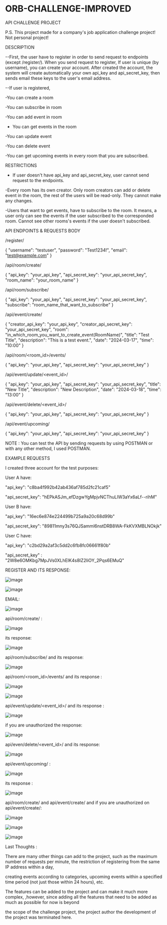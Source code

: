# ORB-CHALLENGE-IMPROVED


API CHALLENGE PROJECT

P.S. This project made for a company's job application challenge project! Not personal project!


DESCRIPTION

--First, the user have to register in order to send request to endpoints (except /register/). When you send request to register, If user is unique (by username), you can create your account. After created the account, the system will create automatically your own api_key and api_secret_key, then sends email these keys to the user's email address.

--If user is registered,

-You can create a room

-You can subscribe in room

-You can add event in room

- You can get events in the room
  
-You can update event

-You can delete event

-You can get upcoming events in every room that you are subscribed.


RESTRICTIONS

- If user doesn't have api_key and api_secret_key, user cannot send request to the endpoints.
  
-Every room has its own creator. Only room creators can add or delete event in the room, the rest of the users will be read-only. They cannot make any changes.

-Users that want to get events, have to subscribe to the room. It means, a user only can see the events if the user subscribed to the corresponded room. Cannot see other rooms's events if the user doesn't subscribed.



API ENDPOINTS & REQUESTS BODY

/register/

{
    "username": "testuser",
    "password": "Test1234!",
    "email": "test@example.com"
}


/api/room/create/

{
    "api_key": "your_api_key",
    "api_secret_key": "your_api_secret_key",
    "room_name": "your_room_name"
}


/api/room/subscribe/

{
    "api_key": "your_api_key",
    "api_secret_key": "your_api_secret_key",
    "subscribe": "room_name_that_want_to_subscribe"
}


/api/event/create/

{
    "creator_api_key": "your_api_key",
    "creator_api_secret_key": "your_api_secret_key",
    "room": "in_which_room_you_want_to_create_event(RoomName)",
    "title": "Test Title",
    "description": "This is a test event.",
    "date": "2024-03-17",
    "time": "10:00"
}


/api/room/<room_id>/events/

{
    "api_key": "your_api_key",
    "api_secret_key": "your_api_secret_key"
}


/api/event/update/<event_id>/

{
    "api_key": "your_api_key",
    "api_secret_key": "your_api_secret_key",
    "title": "New Title",
    "description": "New Description",
    "date": "2024-03-18",
    "time": "13:00"
}


/api/event/delete/<event_id>/

{
    "api_key": "your_api_key",
    "api_secret_key": "your_api_secret_key"
}


/api/event/upcoming/

{
    "api_key": "your_api_key",
    "api_secret_key": "your_api_secret_key"
}



NOTE : You can test the API by sending requests by using POSTMAN or with any other method, I used POSTMAN.



EXAMPLE REQUESTS

I created three account for the test purposes:


User A have:

"api_key": "c8ba4f992b42ab436af785d2fc21caf5"

"api_secret_key": "hEPkASJm_efDzgwYgMpjvNCThuLlW3aYx6aLf--rihM"


User B have:

"api_key": "16ec6e874e224499b725a9a20c68d99b"

"api_secret_key": "89811mny3s76QJSamml6nstDRB8WA-FkKVXMBLNOkjk"


User C have:

"api_key": "c2bd29a2af3c5dd2c6fb8fc06661f80b"

"api_secret_key" : "2W8e6OMKbg7MpJVs0XLhEIK4s8IZ2IiOY_2Pqs6EMuQ"


REGISTER AND ITS RESPONSE:

![image](https://github.com/JiyuuX/ORB-CHALLENGE-IMPROVED/assets/139239394/59a7d267-eb4d-4f67-9639-95a8b9110b36)


![image](https://github.com/JiyuuX/ORB-CHALLENGE-IMPROVED/assets/139239394/79288769-a577-49f8-bcc6-bca6121f4b1e)



EMAIL:

![image](https://github.com/JiyuuX/ORB-CHALLENGE-IMPROVED/assets/139239394/f27a4cd9-70bc-4ac3-b6b8-28f3e5b69d07)


api/room/create/ : 

![image](https://github.com/JiyuuX/ORB-CHALLENGE-IMPROVED/assets/139239394/289dc084-16c8-469c-a40b-c1f556244fb3)


its response:

![image](https://github.com/JiyuuX/ORB-CHALLENGE-IMPROVED/assets/139239394/90083d47-5dda-4860-9f17-fb1d8af8ad26)


api/room/subscribe/ and its response:

![image](https://github.com/JiyuuX/ORB-CHALLENGE-IMPROVED/assets/139239394/2a4e5a7f-fb6d-424f-8da8-202406a082d4)



api/room/<room_id>/events/ and its response : 

![image](https://github.com/JiyuuX/ORB-CHALLENGE-IMPROVED/assets/139239394/377c4da1-fb2c-40fa-90ee-21b9b6dc466e)

![image](https://github.com/JiyuuX/ORB-CHALLENGE-IMPROVED/assets/139239394/f7238e08-f4c9-4745-a57f-e19293c9e746)


api/event/update/<event_id>/ and its response :

![image](https://github.com/JiyuuX/ORB-CHALLENGE-IMPROVED/assets/139239394/826c91b3-fd42-4260-bc14-bba5294c9b4d)


if you are unauthorized the response:

![image](https://github.com/JiyuuX/ORB-CHALLENGE-IMPROVED/assets/139239394/55f60fe7-a458-43df-a887-176542ed6671)



api/even/delete/<event_id>/ and its response:

![image](https://github.com/JiyuuX/ORB-CHALLENGE-IMPROVED/assets/139239394/1fd0cfa4-7518-4173-a257-188591b64457)



api/event/upcoming/ :

![image](https://github.com/JiyuuX/ORB-CHALLENGE-IMPROVED/assets/139239394/04003f2e-2a25-4a8d-8110-f5f2065b3a76)


its response :

![image](https://github.com/JiyuuX/ORB-CHALLENGE-IMPROVED/assets/139239394/b6c23e05-0281-4d1e-8bbf-972defab49eb)



api/room/create/ and api/event/create/ and if you are unauthorized on api/event/create/:

![image](https://github.com/JiyuuX/ORB-CHALLENGE-IMPROVED/assets/139239394/db6f4be4-bd3a-4858-aeb2-dadabb0bbc81)


![image](https://github.com/JiyuuX/ORB-CHALLENGE-IMPROVED/assets/139239394/cd74c145-0afb-452a-829b-9f1f2df8fa6a)


![image](https://github.com/JiyuuX/ORB-CHALLENGE-IMPROVED/assets/139239394/c587afea-57a5-4b6d-8639-28b69fceaaa1)




Last Thoughts :

There are many other things can add to the project, such as the maximum number of requests per minute, the restriction of registering from the same IP address within a day, 

creating events according to categories, upcoming events within a specified time period (not just those within 24 hours), etc. 

The features can be added to the project and can make it much more complex, ,however, since adding all the features that need to be added as much as possible for now is beyond 

the scope of the challenge project, the project author the development of the project was terminated here.








